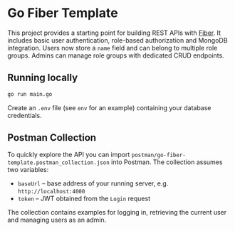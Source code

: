 # Go Fiber Template

This project provides a starting point for building REST APIs with
[Fiber](https://github.com/gofiber/fiber). It includes basic user
authentication, role-based authorization and MongoDB integration.
Users now store a `name` field and can belong to multiple role groups.
Admins can manage role groups with dedicated CRUD endpoints.

## Running locally

```bash
go run main.go
```

Create an `.env` file (see `env` for an example) containing your database
credentials.

## Postman Collection

To quickly explore the API you can import
`postman/go-fiber-template.postman_collection.json` into Postman. The collection
assumes two variables:

- `baseUrl` – base address of your running server, e.g. `http://localhost:4000`
- `token` – JWT obtained from the `Login` request

The collection contains examples for logging in, retrieving the current user
and managing users as an admin.

